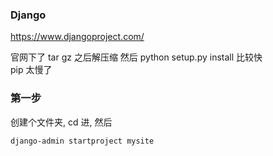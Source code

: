 ### Django
https://www.djangoproject.com/


官网下了 tar gz 之后解压缩 然后 python setup.py install 比较快  
pip 太慢了  


### 第一步
创建个文件夹, cd 进, 然后
```
django-admin startproject mysite
```





